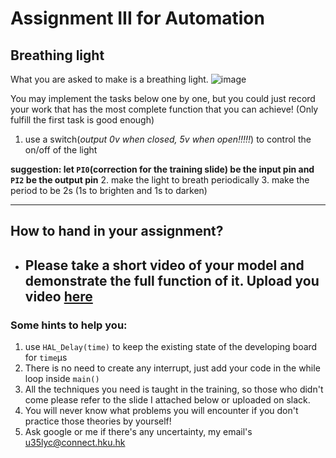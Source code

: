 # Assignment III for Automation
## Breathing light
What you are asked to make is a breathing light.
![image](https://github.com/EE-LiuYunhao/HKURoboMasterTraining/blob/lead_Liu_yuchen/3_Breathing_light/light.gif)

You may implement the tasks below one by one, but you could just record your work that has the most complete function that you can achieve!
(Only fulfill the first task is good enough)
1. use a switch(_output 0v when closed, 5v when open!!!!!_) to control the on/off of the light

**suggestion: let `PI0`(correction for the training slide) be the input pin and `PI2` be the output pin**
2. make the light to breath periodically
3. make the period to be 2s (1s to brighten and 1s to darken)
***
## How to hand in your assignment?
- ## Please take a short video of your model and demonstrate the full function of it. Upload you video [here](https://drive.google.com/drive/folders/1Yw7WxppSxigywkYjdmyoB-FW3ukdmkxP?usp=sharing)
### Some hints to help you:
1. use `HAL_Delay(time)` to keep the existing state of the developing board for `time`μs
2. There is no need to create any interrupt, just add your code in the while loop inside `main()`
3. All the techniques you need is taught in the training, so those who didn't come please refer to the slide I attached below or uploaded on slack.
4. You will never know what problems you will encounter if you don't practice those theories by yourself!
5. Ask google or me if there's any uncertainty, my email's u35lyc@connect.hku.hk
